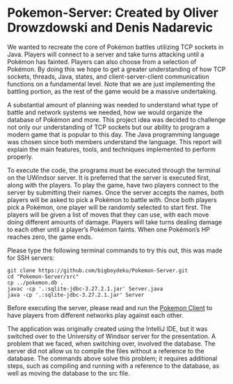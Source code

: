 # Pokemon-Server: Created by Oliver Drowzdowski and Denis Nadarevic
We wanted to recreate the core of Pokémon battles utilizing TCP sockets in Java. Players will connect to a server and take turns attacking until a Pokémon has fainted. Players can also choose from a selection of Pokémon. By doing this we hope to get a greater understanding of how TCP sockets, threads, Java, states, and client-server-client communication functions on a fundamental level. Note that we are just implementing the battling portion, as the rest of the game would be a massive undertaking. 

A substantial amount of planning was needed to understand what type of battle and network systems we needed, how we would organize the database of Pokémon and more. This project idea was decided to challenge not only our understanding of TCP sockets but our ability to program a modern game that is popular to this day. The Java programming language was chosen since both members understand the language. This report will explain the main features, tools, and techniques implemented to perform properly.

To execute the code, the programs must be executed through the terminal on the UWindsor server. It is preferred that the server is executed first, along with the players. To play the game, have two players connect to the server by submitting their names. Once the server accepts the names, both players will be asked to pick a Pokémon to battle with. Once both players pick a Pokémon, one player will be randomly selected to start first. The players will be given a list of moves that they can use, with each move doing different amounts of damage. Players will take turns dealing damage to each other until a player’s Pokémon faints. When one Pokémon’s HP reaches zero, the game ends.

Please type the following terminal commands to try this out, this was made for SSH servers:
```
git clone https://github.com/bigboydeku/Pokemon-Server.git
cd "Pokemon-Server/src"
cp ../pokemon.db .
javac -cp '.:sqlite-jdbc-3.27.2.1.jar' Server.java
java -cp '.:sqlite-jdbc-3.27.2.1.jar' Server
```

Before executing the server, please read and run the [Pokemon Client](https://github.com/bigboydeku/Pokemon-Client) to have players from different networks play against each other.

The application was originally created using the IntelliJ IDE, but it was switched over to the University of Windsor server for the presentation. A problem that we faced, when switching over, involved the database. The server did not allow us to compile the files without a reference to the database. The commands above solve this problem; it requires additional steps, such as compiling and running with a reference to the database, as well as moving the database to the src file.
